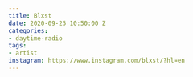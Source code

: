 ```yaml
---
title: Blxst
date: 2020-09-25 10:50:00 Z
categories:
- daytime-radio
tags:
- artist
instagram: https://www.instagram.com/blxst/?hl=en
---
```


